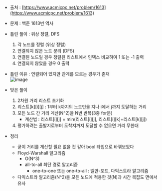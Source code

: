 - 출처 : [https://www.acmicpc.net/problem/1613](https://www.acmicpc.net/problem/1613)

- 문제 : 백준 1613번 역사

- 틀린 풀이 : 위상 정렬, DFS
    1. 각 노드를 정렬 (위상 정렬)
    2. 연결되지 않은 노드 분리 (DFS)
    3. 연결된 노드일 경우 정렬된 리스트에서 인덱스 비교하여 1 또는 -1 출력
    4. 연결되지 않았을 경우 0 출력

- 틀린 이유 : 연결되어 있지만 관계를 모르는 경우가 존재  
    ![image](https://user-images.githubusercontent.com/28583563/104286494-75ce2980-54f8-11eb-9be9-0ace0933d311.png)

- 맞은 풀이
    1. 2차원 거리 리스트 초기화
    2. 리스트[k][i][j] : 1부터 k까지의 노드만을 지나 i에서 j까지 도달하는 거리
    3. 모든 노드 간 거리 계산(N^2)을 N번 반복(3중 for문)
        - 계산법 : 리스트[i][j] = min(리스트[i][j], 리스트[i][k]+리스트[k][j])
    4. 평가하려는 출발지로부터 도착지까지 도달할 수 없으면 거리 무한대
- 정리
    - 굳이 거리를 계산할 필요 없을 것 같아 bool 타입으로 바꿔보았다
    - Floyd-Warshall 알고리즘
        - O(N^3)
        - all-to-all 최단 경로 알고리즘
            - one-to-one 또는 one-to-all : 벨만-포드, 다익스트라 알고리즘
    - 다익스트라 알고리즘(N^2)을 모든 노드에 적용한 것(N)과 시간 복잡도 면에서 유사